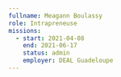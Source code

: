```yaml
---
fullname: Meagann Boulassy
role: Intrapreneuse
missions:
  - start: 2021-04-08
    end: 2021-06-17
    status: admin
    employer: DEAL Guadeloupe
---
```



